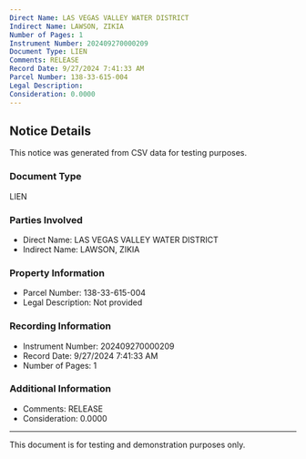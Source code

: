 ```yaml
---
Direct Name: LAS VEGAS VALLEY WATER DISTRICT
Indirect Name: LAWSON, ZIKIA
Number of Pages: 1
Instrument Number: 202409270000209
Document Type: LIEN
Comments: RELEASE
Record Date: 9/27/2024 7:41:33 AM
Parcel Number: 138-33-615-004
Legal Description: 
Consideration: 0.0000
---
```


## Notice Details

This notice was generated from CSV data for testing purposes.

### Document Type
LIEN

### Parties Involved
- Direct Name: LAS VEGAS VALLEY WATER DISTRICT
- Indirect Name: LAWSON, ZIKIA

### Property Information
- Parcel Number: 138-33-615-004
- Legal Description: Not provided

### Recording Information
- Instrument Number: 202409270000209
- Record Date: 9/27/2024 7:41:33 AM
- Number of Pages: 1

### Additional Information
- Comments: RELEASE
- Consideration: 0.0000

---

This document is for testing and demonstration purposes only.
